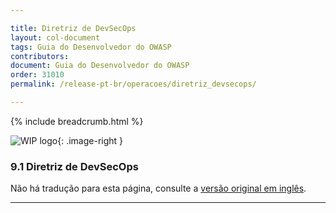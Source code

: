 ```yaml
---

title: Diretriz de DevSecOps
layout: col-document
tags: Guia do Desenvolvedor do OWASP
contributors:
document: Guia do Desenvolvedor do OWASP
order: 31010
permalink: /release-pt-br/operacoes/diretriz_devsecops/

---
```


{% include breadcrumb.html %}

<style type="text/css">
.image-right {
  height: 180px;
  display: block;
  margin-left: auto;
  margin-right: auto;
  float: right;
}
</style>

![WIP logo](../../../assets/images/dg_wip.png "Trabalho em andamento"){: .image-right }

### 9.1 Diretriz de DevSecOps

Não há tradução para esta página, consulte a [versão original em inglês][release1101].

----

[release1101]: https://github.com/OWASP/www-project-developer-guide/blob/main/draft/11-operations/01-devsecops.md
